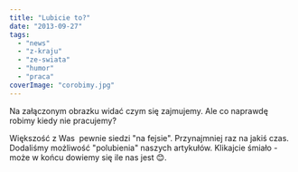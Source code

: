 ```yaml
---
title: "Lubicie to?"
date: "2013-09-27"
tags:
  - "news"
  - "z-kraju"
  - "ze-swiata"
  - "humor"
  - "praca"
coverImage: "corobimy.jpg"
---
```


Na załączonym obrazku widać czym się zajmujemy. Ale co naprawdę robimy kiedy nie
pracujemy?

Większość z Was  pewnie siedzi "na fejsie". Przynajmniej raz na jakiś czas.
Dodaliśmy możliwość "polubienia" naszych artykułów. Klikajcie śmiało - może w
końcu dowiemy się ile nas jest 😊.
